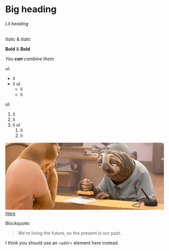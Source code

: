 # Big heading
###### Lil heading

*Italic* & _Italic_

**Bold** & __Bold__

_You **can** combine them_

ul:
* li
* li ul
  * li
  * li

ol:
1. li
1. li
1. li ol
   1. li
   1. li

![Slow Logo](/assets/images/giphy-tumblr.gif)
[Here](https://chpmnrssll.github.io/)

Blockquote:
> We're living the future, so the present is our past.

I think you should use an `<addr>` element here instead.
